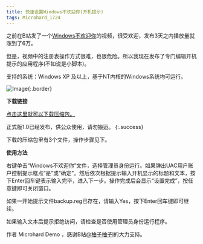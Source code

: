 ```yaml
---
title: 快速设置Windows不欢迎你(开机提示)
tags: Microhard_1724
---
```


之前在B站发了一个[Windows不欢迎你](https://www.bilibili.com/video/BV1mr4y1V7r5/?spm_id_from=333.999.0.0)的视频，很受欢迎，发布3天之内播放量就涨到了6万。

但是，视频中的注册表操作方式很难，也很危险。所以我现在发布了专门编辑开机提示的应用程序(不如说是小脚本)。

支持的系统：Windows XP 及以上，基于NT内核的Windows系统均可运行。

![Image](/using.webp){:.border}

**下载链接**

[点击这里就可以下载压缩包。](https://wwvg.lanzouf.com/igOta0lgthrg)

正式版1.0已经发布，供公众使用，请勿搬运。
{:.success}

下载的压缩包里有3个文件，操作步骤见下。

**使用方法**

右键单击“Windows不欢迎你”文件，选择管理员身份运行。如果弹出UAC用户账户控制提示框点“是”或“确定”。然后依次根据提示输入开机显示的标题和文本，按下Enter回车键表示输入完毕，进入下一步。操作完成后会显示“设置完成”，按任意键即可关闭窗口。

如果一开始提示文件backup.reg已存在，请输入Yes，按下Enter回车键即可继续。

如果输入文本后提示拒绝访问，请检查是否使用管理员身份运行程序。

作者 Microhard Demo ，感谢B站[@柚子柚子l](https://space.bilibili.com/1377882998)的大力支持。
